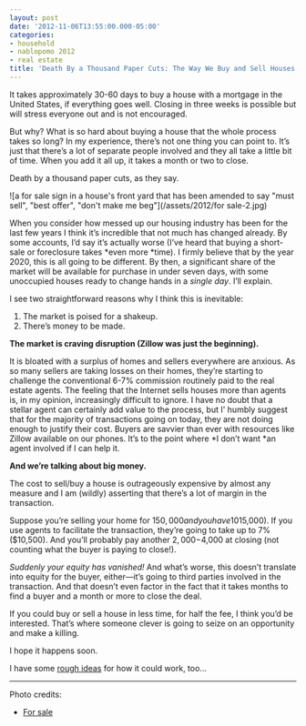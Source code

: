 ```yaml
---
layout: post
date: '2012-11-06T13:55:00.000-05:00'
categories:
- household
- nablopomo 2012
- real estate
title: 'Death By a Thousand Paper Cuts: The Way We Buy and Sell Houses Is Begging for Disruption'
---
```


It takes approximately 30-60 days to buy a house with a mortgage in the United States, if everything goes well. Closing in three weeks is 
possible but will stress everyone out and is not encouraged. 

But why? What is so hard about buying a house that the whole process takes so long? In my experience, there’s not one thing you can point to. It’s just that there’s a lot of separate people involved and they all take a little bit of time. When you add it all up, it takes a 
month or two to close.

Death by a thousand paper cuts, as they say.

![a for sale sign in a house's front yard that has been amended to say "must sell", "best offer", "don't make me beg"](/assets/2012/for sale-2.jpg)

When you consider how messed up our housing industry has been for the last few years I think it’s incredible that not much has changed 
already. By some accounts, I’d say it’s actually worse (I’ve heard that buying a short-sale or foreclosure takes *even more *time).
I firmly believe that by the year 2020, this is all going to be different. By then, a significant share of the market will be available for 
purchase in under seven days, with some unoccupied houses ready to change hands in a *single day*. I’ll explain.

I see two straightforward reasons why I think this is inevitable:

1. The market is poised for a shakeup.
2. There’s money to be made.

**The market is craving disruption (Zillow was just the beginning).** 

It is bloated with a surplus of homes and sellers everywhere are anxious. As so many sellers are taking losses on their homes, they’re starting to challenge the conventional 6-7% commission routinely paid 
to the real estate agents. The feeling that the Internet sells houses more than agents is, in my opinion, increasingly difficult to ignore.
I have no doubt that a stellar agent can certainly add value to the process, but I' humbly suggest that for the majority of transactions going on today, they are not doing enough to justify their cost. Buyers are savvier than ever with resources like Zillow available on our 
phones. It’s to the point where *I don’t want *an agent involved if I can help it.

**And we’re talking about big money.** 

The cost to sell/buy a house is outrageously expensive by almost any measure and I am (wildly) 
asserting that there’s a lot of margin in the transaction.

Suppose you’re selling your home for $150,000 and you have 10% in equity ($15,000). If you use agents to facilitate the transaction, they’re going to take up to 7% ($10,500). And you’ll probably pay another $2,000-$4,000 at closing (not counting what the buyer is paying to 
close!). 

*Suddenly your equity has vanished!* And what’s worse, this doesn’t translate into equity for the buyer, either—it’s going to third parties involved in the transaction. And that doesn’t even factor in the fact that it takes months to find a buyer and a month or more to close the 
deal.

If you could buy or sell a house in less time, for half the fee, I think you’d be interested. That’s where someone clever is going to seize 
on an opportunity and make a killing.

I hope it happens soon.

I have some [rough ideas](../../2012/11/how-buying-or-selling-house-in-single.html) for how it could work, too...

***

Photo credits:
* [For sale](http://www.bryantanalysts.com/2012/03/30/treasury-secretary-geithner-says-gses-should-consider-principal-reduction/)